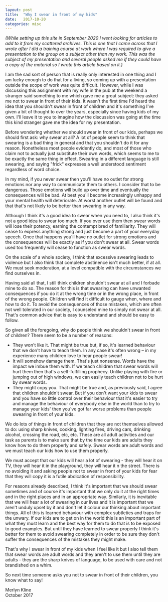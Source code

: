 ```yaml
---
layout: post
title:  "Why I swear in front of my kids"
date:   2017-10-20
categories: misc
---
```

*(While setting up this site in September 2020 I went looking for articles to add to it from my scattered archives. This is one that I came across that I wrote after I did a training course at work where I was required to give a presentation to the group on a subject other than my work. This was the subject of my presentation and several people asked me if they could have a copy of the material so I wrote this article based on it.)*

I am the sad sort of person that is really only interested in one thing and I am lucky enough to do that for a living, so coming up with a presentation outside the scope of work was quite difficult. However, while I was discussing this assignment with my wife in the pub at the weekend a stranger said something to me which gave me a great subject: they asked me not to swear in front of their kids. It wasn't the first time I'd heard the idea that you shouldn't swear in front of children and it's something I've given a bit of thought to over the years, especially since having kids of my own. I'll leave it to you to imagine how the discussion was going at the time this kind stranger gave me the idea for my presentation.

Before wondering whether we should swear in front of our kids, perhaps we should first ask: why swear at all? A lot of people seem to think that swearing is a bad thing in general and that you shouldn't do it for any reason. Nonetheless most people evidently do, and most of those who claim not to actually just substitute their own words, which seems to me to be exactly the same thing in effect. Swearing in a different language is still swearing, and saying "frick" expresses a well understood sentiment regardless of word choice.

In my mind, if you never swear then you'll have no outlet for strong emotions nor any way to communicate them to others. I consider that to be dangerous. Those emotions will build up over time and eventually the consequences will be bad. At best you'll become increasingly unhappy and your mental health will deteriorate. At worst another outlet will be found and that that's not likely to be better than swearing in any way.

Although I think it's a good idea to swear when you need to, I also think it's not a good idea to swear too much. If you over use them then swear words will lose their potency, earning the contempt bred of familiarity. They will cease to express anything strong and just become a part of your everyday speech. Once that happens you'll have no outlet for strong emotions and the consequences will be exactly as if you don't swear at all. Swear words used too frequently will cease to function as swear words.

On the scale of a whole society, I think that excessive swearing leads to violence but I also think that complete abstinence isn't much better, if at all. We must seek moderation, at a level compatible with the circumstances we find ourselves in.

Having said all that, I still think children shouldn't swear at all and I forbade mine to do so. The reason for this is that swearing can have unwanted consequences if you do it at the wrong time or in the wrong place, in front of the wrong people. Children will find it difficult to gauge when, where and how to do it. To avoid the consequences of those mistakes, which are often not well tolerated in our society, I counseled mine to simply not swear at all. That's common advice that is easy to understand and should be easy to follow.

So given all the foregoing, why do people think we shouldn't swear in front of children? There seem to be a number of reasons:

* They won't like it. That might be true but, if so, it's learned behaviour that we don't have to teach them. In any case it's often wrong – in my experience many children love to hear people swear!
* It will somehow damage them. That's just nonsense. Words have the impact we imbue them with. If we teach children that swear words will hurt them then that's a self-fulfilling prophecy. Unlike playing with fire or jumping out of high windows, we can easily teach children not to be hurt by swear words.
* They might copy you. That might be true and, as previously said, I agree that children shouldn't swear. But if you don't want your kids to swear and you have so little control over their behaviour that it's easier to try and manage the behaviour of everybody else in the world than to try to manage your kids' then you've got far worse problems than people swearing in front of your kids.

We do lots of things in front of children that they are not themselves allowed to do: using sharp knives, cooking, lighting fires, driving cars, drinking alcohol, crossing the road, etc, etc. These are all adult activities and our task as parents is to make sure that by the time our kids are adults they know how to do them properly and safely. Swear words are adult words and we must teach our kids how to use them properly.

We must accept that our kids will hear a lot of swearing - they will hear it on TV, they will hear it in the playground, they will hear it n the street. There is no avoiding it and asking people not to swear in front of your kids for fear that they will copy it is a futile abdication of responsibility.

For reasons already described, I think it's important that we should swear sometimes and of course it's important that we only do it at the right times and in the right places and in an appropriate way. Similarly, it is inevitable that we will hear a lot of swearing in our lives and it is important that we aren't unduly upset by it and don't let it colour our thinking about important things. All of this is learned behaviour with complex subtleties and traps for the unwary. If our kids are to get on in the world this is an important part of what they must learn and the best way for them to do that is to be exposed to good examples. But until they have learned to swear properly I think it's better for them to avoid swearing completely in order to be sure they don't suffer the consequences of the mistakes they might make.

That's why I swear in front of my kids when I feel like it but I also tell them that swear words are adult words and they aren't to use them until they are adults - they are the sharp knives of language, to be used with care and not brandished on a whim.

So next time someone asks you not to swear in front of their children, you know what to say!

Merlyn Kline  
October 2017
